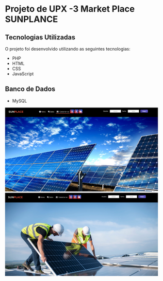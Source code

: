 # Projeto de UPX -3 Market Place SUNPLANCE

## Tecnologias Utilizadas
O projeto foi desenvolvido utilizando as seguintes tecnologias:
- PHP
- HTML
- CSS
- JavaScript

## Banco de Dados
- MySQL

![ALT Text](img/tela-sunplace-1.png)
![ALT Text](img/tela-sunplace-3.png)
